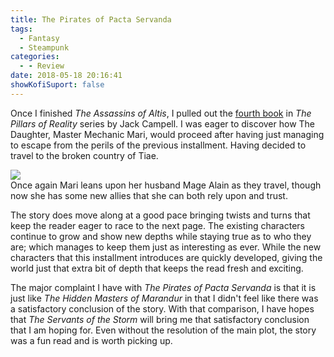 ```yaml
---
title: The Pirates of Pacta Servanda
tags:
  - Fantasy
  - Steampunk
categories:
  - - Review
date: 2018-05-18 20:16:41
showKofiSuport: false
---
```


Once I finished _The Assassins of Altis_, I pulled out the [fourth book](https://www.amazon.com/gp/product/1625671377/ref=as_li_tl?ie=UTF8&camp=1789&creative=9325&creativeASIN=1625671377&linkCode=as2&tag=mysite009e-20&linkId=3f53dcd3c8d8bac4f408ba0f1eaf7cdb) in _The Pillars of Reality_ series by Jack Campell.  I was eager to discover how The Daughter, Master Mechanic Mari, would proceed after having just managing to escape from the perils of the previous installment.  Having decided to travel to the broken country of Tiae.  <!-- more --><div class="embedded-image-left">![](./pirates-pacta-servanda.jpg)</div>Once again Mari leans upon her husband Mage Alain as they travel, though now she has some new allies that she can both rely upon and trust.

The story does move along at a good pace bringing twists and turns that keep the reader eager to race to the next page.  The existing characters continue to grow and show new depths while staying true as to who they are; which manages to keep them just as interesting as ever.  While the new characters that this installment introduces are quickly developed, giving the world just that extra bit of depth that keeps the read fresh and exciting.

The major complaint I have with _The Pirates of Pacta Servanda_ is that it is just like _The Hidden Masters of Marandur_ in that I didn't feel like there was a satisfactory conclusion of the story.  With that comparison, I have hopes that _The Servants of the Storm_ will bring me that satisfactory conclusion that I am hoping for.  Even without the resolution of the main plot, the story was a fun read and is worth picking up. 